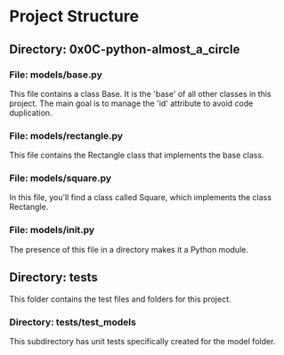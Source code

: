 # Project Structure

## Directory: 0x0C-python-almost_a_circle

### File: models/base.py

This file contains a class Base. It is the 'base' of all other classes in this project. The main goal is to manage the 'id' attribute to avoid code duplication.

### File: models/rectangle.py

This file contains the Rectangle class that implements the base class.

### File: models/square.py

In this file, you'll find a class called Square, which implements the class Rectangle.

### File: models/**init**.py

The presence of this file in a directory makes it a Python module.

## Directory: tests

This folder contains the test files and folders for this project.

### Directory: tests/test_models

This subdirectory has unit tests specifically created for the model folder.
